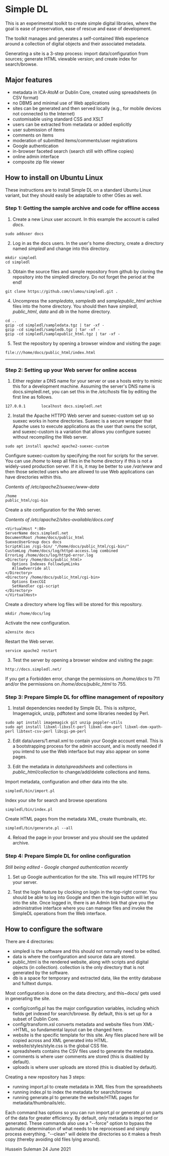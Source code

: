 # Simple DL

This is an experimental toolkit to create simple digital libraries, where the goal is
ease of preservation, ease of rescue and ease of development.

The toolkit manages and generates a self-contained Web experience around a
collection of digital objects and their associated metadata.  

Generating a site is a 3-step process: import data/configuration from sources; generate
HTML viewable version; and create index for search/browse.

## Major features

* metadata in ICA-AtoM or Dublin Core, created using spreadsheets (in CSV
format)
* no DBMS and minimal use of Web applications
* sites can be generated and then served locally (e.g., for mobile devices
not connected to the Internet)
* customisable using standard CSS and XSLT
* users can be extracted from metadata or added explicitly
* user submission of items
* comments on items
* moderation of submitted items/comments/user registrations
* Google authentication
* in-browser faceted search (search still with offline copies)
* online admin interface
* composite zip file viewer

## How to install on Ubuntu Linux

These instructions are to install Simple DL on a standard Ubuntu Linux variant, but they should easily be adaptable to other OSes as well.

### Step 1: Getting the sample archive and code for offline access

1. Create a new Linux user account.  In this example the account is called *docs*.

```
sudo adduser docs
```

2. Log in as the docs users.  In the user's home directory, create a directory named *simpledl* and change into this directory.

```
mkdir simpledl
cd simpledl
```

3. Obtain the source files and sample repository from github by cloning the repository into the simpledl directory.  Do not forget the period at the end!

```
git clone https://github.com/slumou/simpledl.git .
```

4. Uncompress the *sampledata*, *sampledb* and *samplepublic_html* archive files into the home directory.  You should then have *simpledl*, *public_html*, *data* and *db* in the home directory.

```
cd ..
gzip -cd simpledl/sampledata.tgz | tar -xf -
gzip -cd simpledl/sampledb.tgz | tar -xf -
gzip -cd simpledl/samplepublic_html.tgz | tar -xf -
```

5. Test the repository by opening a browser window and visiting the page:

```
file:///home/docs/public_html/index.html
```
-----

### Step 2: Setting up your Web server for online access

1. Either register a DNS name for your server or use a hosts entry to mimic this for a development machine.  Assuming the server's DNS name is docs.simpledl.net, you can set this in the */etc/hosts* file by editing the first line as follows.

```
127.0.0.1       localhost docs.simpledl.net
```

2. Install the Apache HTTPD Web server and suexec-custom set up so suexec works in home directories.  Suexec is a secure wrapper that Apache uses to execute applications as the user that owns the script, and suexec-custom is a variation that allows you configure suexec without recompiling the Web server.

```
sudo apt install apache2 apache2-suexec-custom
```

Configure suexec-custom by specifying the root for scripts for the server.  You can use */home* to keep all files in the home directory if this is not a widely-used production server.  If it is, it may be better to use */var/www* and then those selected users who are allowed to use Web applications can have directories within this.

*Contents of /etc/apache2/suexec/www-data*

    /home
    public_html/cgi-bin

Create a site configuration for the Web server.

*Contents of /etc/apache2/sites-available/docs.conf*

    <VirtualHost *:80>
    ServerName docs.simpledl.net
    DocumentRoot /home/docs/public_html
    SuexecUserGroup docs docs
    ScriptAlias /cgi-bin/ "/home/docs/public_html/cgi-bin/"
    CustomLog /home/docs/log/httpd-access.log combined
    ErrorLog /home/docs/log/httpd-error.log
    <Directory /home/docs/public_html>
       Options Indexes FollowSymLinks
       AllowOverride all
    </Directory>
    <Directory /home/docs/public_html/cgi-bin>
       Options ExecCGI
       SetHandler cgi-script
    </Directory>
    </VirtualHost>

Create a directory where log files will be stored for this repository.

```
mkdir /home/docs/log
```

Activate the new configuration.

```
a2ensite docs
```

Restart the Web server.

```
service apache2 restart
```

3. Test the server by opening a browser window and visiting the page:

```
http://docs.simpledl.net/
```

If you get a Forbidden error, change the permissions on */home/docs* to 711 and/or the permissions on */home/docs/public_html* to 755.

### Step 3: Prepare Simple DL for offline management of repository

1. Install dependencies needed by Simple DL.  This is xsltproc, Imagemagick, unzip, pdftotext and some libraries needed by Perl.

```
sudo apt install imagemagick git unzip poppler-utils
sudo apt install libxml-libxslt-perl libxml-dom-perl libxml-dom-xpath-perl libtext-csv-perl libcgi-pm-perl
```

2. Edit data/users/1.email.xml to contain your Google account email.  This is a bootstrapping process for the admin account, and is mostly needed if you intend to use the Web interface but may also appear on some pages.

3. Edit the metadata in *data/spreadsheets* and collections in *public_html/collection* to change/add/delete collections and items.

Import metadata, configuration and other data into the site.

```
simpledl/bin/import.pl
```

Index your site for search and browse operations 

```
simpledl/bin/index.pl
```

Create HTML pages from the metadata XML, create thumbnails, etc.

```
simpledl/bin/generate.pl --all
```

4. Reload the page in your browser and you should see the updated archive.

### Step 4: Prepare Simple DL for online configuration

*Still being edited - Google changed authentication recently*

1. Set up Google authentication for the site.  This will require HTTPS for your server.

2. Test the login feature by clocking on login in the top-right corner.  You should be able to log into Google and then the login button will let you into the site.  Once logged in, there is an Admin link that give you the administrative interface where you can manage files and invoke the SimpleDL operations from the Web interface.


## How to configure the software

There are 4 directories:

* simpledl is the software and this should not normally need to be edited.
* data is where the configuration and source data are stored.
* public_html is the rendered website, along with scripts and digital objects (in collection). collection is the only directory that is not generated by the software.
* db is a space for temporary and extracted data, like the entity database and fulltext dumps.

Most configuration is done on the data directory, and this~docs/ gets used in generating the site.

* config/config.pl has the major configuration variables, including which
  fields get indexed for search/browse.  By default, this is set up for a subset of Dublin Core.
* config/transform.xsl converts metadata and website files from XML->HTML, so fundamental layout can be changed here.
* website is the specific template for this site.  Any files placed here will be copied across and XML generated into HTML.
* website/styles/style.css is the global CSS file.
* spreadsheets contains the CSV files used to generate the metadata.
* comments is where user comments are stored (this is disabled by default).
* uploads is where user uploads are stored (this is disabled by default).

Creating a new repository has 3 steps:

* running import.pl to create metadata in XML files from the spreadsheets
* running index.pl to index the metadata for search/browse
* running generate.pl to generate the website/HTML pages for metadata/thumbnails/etc.

Each command has options so you can run import.pl or generate.pl on parts of the data for greater efficiency.  By default, only metadata is imported or generated.  These commands also use a "--force" option to bypass the automatic determination of what needs to be reprocessed and simply process everything.  "--clean" will delete the directories so it makes a fresh copy (thereby avoiding old files lying around).

Hussein Suleman
24 June 2021
 
